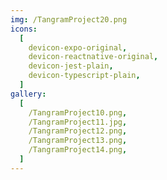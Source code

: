 ```yaml
---
img: /TangramProject20.png
icons:
  [
    devicon-expo-original,
    devicon-reactnative-original,
    devicon-jest-plain,
    devicon-typescript-plain,
  ]
gallery:
  [
    /TangramProject10.png,
    /TangramProject11.jpg,
    /TangramProject12.png,
    /TangramProject13.png,
    /TangramProject14.png,
  ]
---
```

